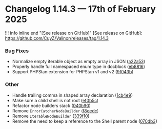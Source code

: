 # Changelog 1.14.3 — 17th of February 2025

!!! info inline end "[See release on GitHub]"
    [See release on GitHub]: https://github.com/CuyZ/Valinor/releases/tag/1.14.3

### Bug Fixes

* Normalize empty iterable object as empty array in JSON ([a22a53](https://github.com/CuyZ/Valinor/commit/a22a5379986ab79538ed2971551bd13f6632346a))
* Properly handle full namespaced enum type in docblock ([eb8816](https://github.com/CuyZ/Valinor/commit/eb8816c0bfa200d50bec0346bc86a9f1fe1a6ec4))
* Support PHPStan extension for PHPStan v1 and v2 ([9f043b](https://github.com/CuyZ/Valinor/commit/9f043b6e45a885a5339c69006b894a3f248955cd))

### Other

* Handle trailing comma in shaped array declaration ([1cb4e9](https://github.com/CuyZ/Valinor/commit/1cb4e9536f966dbfc0def26380ebfdc1e9e014cc))
* Make sure a child shell is not root ([ef0b5c](https://github.com/CuyZ/Valinor/commit/ef0b5c950cea2616028fe0dd2dfab31399c7e439))
* Refactor node builders stack ([040b90](https://github.com/CuyZ/Valinor/commit/040b9093f16a7446f6e678ae992754c8170bcad9))
* Remove `ErrorCatcherNodeBuilder` ([f8eedc](https://github.com/CuyZ/Valinor/commit/f8eedc944978ecfaaa0487ac3a9068be1e7f8747))
* Remove `IterableNodeBuilder` ([339f10](https://github.com/CuyZ/Valinor/commit/339f106614033c6871137552cfd628b02db0914d))
* Remove the need to keep a reference to the Shell parent node ([070db3](https://github.com/CuyZ/Valinor/commit/070db32a27872be672c565aa3203c6da988b593e))
